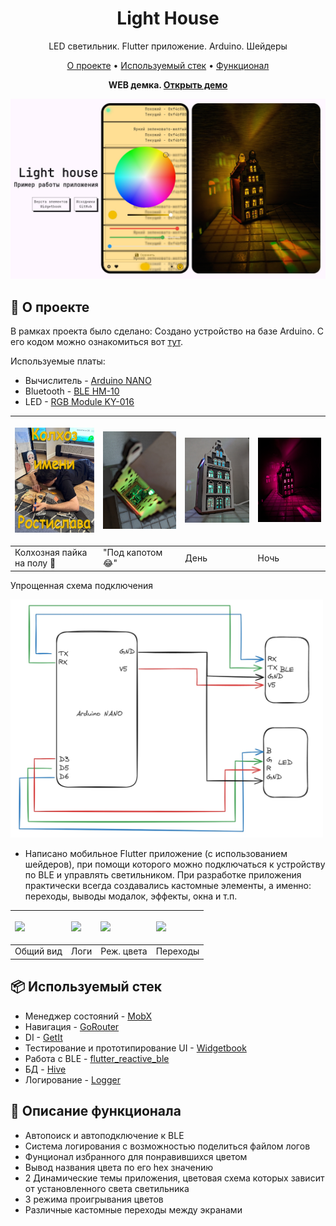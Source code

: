 <div align="center">

# Light House
LED светильник. Flutter приложение. Arduino. Шейдеры

[О проекте](#-о-проекте) •
[Используемый стек](#-используемый-стек) •
[Функционал](#-описание-функционала)

<b>WEB демка. [Открыть демо](https://rosshs.github.io/light_house)</b>

<p align="center">
    <a href="https://rosshs.github.io/light_house" align="center">
        <img src="https://github.com/RossHS/light_house/blob/master/docs/assets/demo_preview.jpg?raw=true">
    </a>
</p>



</div>

## 🤔 О проекте
В рамках проекта было сделано:
Создано устройство на базе Arduino. С его кодом можно ознакомиться вот [тут](https://github.com/RossHS/light_house/tree/master/arduino_source/ble_rgb). 

Используемые платы:
- Вычислитель - [Arduino NANO](https://aliexpress.ru/item/1005002976480289.html?sku_id=12000023034462919&spm=a2g2w.productlist.search_results.0.2cc15e81tViNh2)
- Bluetooth - [BLE HM-10](https://aliexpress.ru/item/32888733000.html?sku_id=12000020204883344&spm=a2g2w.productlist.search_results.0.2cc15e81tViNh2)
- LED - [RGB Module KY-016](https://aliexpress.ru/item/32977462875.html?sku_id=66739573349&spm=a2g2w.productlist.search_results.0.374234db0N2EQs)



| <p align="left"><a align="center"><img src="https://github.com/RossHS/light_house/blob/master/docs/assets/kolhoz_r.jpg?raw=true" width="250px"></a></p> | <p align="left"><a align="center"><img src="https://github.com/RossHS/light_house/blob/master/docs/assets/under_the_lid.jpg?raw=true" width="250px"></a></p> | <p align="left"><a align="center"><img src="https://github.com/RossHS/light_house/blob/master/docs/assets/day.jpg?raw=true" width="250px"></a></p> | <p align="left"><a align="center"><img src="https://github.com/RossHS/light_house/blob/master/docs/assets/night.jpg?raw=true" width="250px"></a></p> |
| ------------------------------------------------------------ | ------------------------------------------------------------ | ------------------------------------------------------------ | ------------------------------------------------------------ |
| Колхозная пайка на полу 🤡 | "Под капотом 😂" | День | Ночь |


Упрощенная схема подключения

<p align="left">
        <img src="https://github.com/RossHS/light_house/blob/master/docs/assets/connection_scheme.jpg?raw=true" width="500px">
</p>

- Написано мобильное Flutter приложение (с использованием шейдеров), при помощи которого можно подключаться к устройству по BLE и управлять светильником. При разработке приложения практически всегда создавались кастомные элементы, а именно: переходы, выводы модалок, эффекты, окна и т.п.

| <p align="left"><a align="center"><img src="https://github.com/RossHS/light_house/blob/master/docs/assets/overall.gif" width="180px"></a></p> | <p align="left"><a align="center"><img src="https://github.com/RossHS/light_house/blob/master/docs/assets/logs.gif" width="180px"></a></p> | <p align="left"><a align="center"><img src="https://github.com/RossHS/light_house/blob/master/docs/assets/play_modes.gif" width="180px"></a></p> | <p align="left"><a align="center"><img src="https://github.com/RossHS/light_house/blob/master/docs/assets/transitions.gif" width="180px"></a></p> |
| ------------------------------------------------------------ | ------------------------------------------------------------ | ------------------------------------------------------------ | ------------------------------------------------------------ |
| Общий вид | Логи | Реж. цвета | Переходы |


## 📦 Используемый стек

- Менеджер состояний - [MobX](https://pub.dev/packages/mobx)
- Навигация - [GoRouter](https://pub.dev/packages/go_router)
- DI - [GetIt](https://pub.dev/packages/get_it)
- Тестирование и прототипирование UI - [Widgetbook](https://pub.dev/packages/widgetbook)
- Работа с BLE - [flutter_reactive_ble](https://pub.dev/packages/flutter_reactive_ble)
- БД - [Hive](https://pub.dev/packages/hive)
- Логирование - [Logger](https://pub.dev/packages/logger)

## 🙂 Описание функционала
- Автопоиск и автоподключение к BLE
- Система логирования с возможностью поделиться файлом логов
- Фунционал избранного для понравившихся цветом
- Вывод названия цвета по его hex значению 
- 2 Динамические темы приложения, цветовая схема которых зависит от установленного света светильника 
- 3 режима проигрывания цветов
- Различные кастомные переходы между экранами